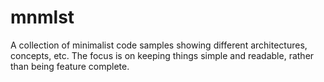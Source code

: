 # mnmlst

A collection of minimalist code samples showing different architectures, concepts, etc. The focus is on keeping things simple and readable, rather than being feature complete.
